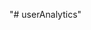 "# userAnalytics" 
    <script>
      var dID = "22b567c5-2736-436d-81f7-edab07857f02" 
    </script>
    <script async src="https://cdn.jsdelivr.net/gh/NikoJunttila/userAnalytics@main/javascript/tracker.js" type="text/javascript">
    </script>
